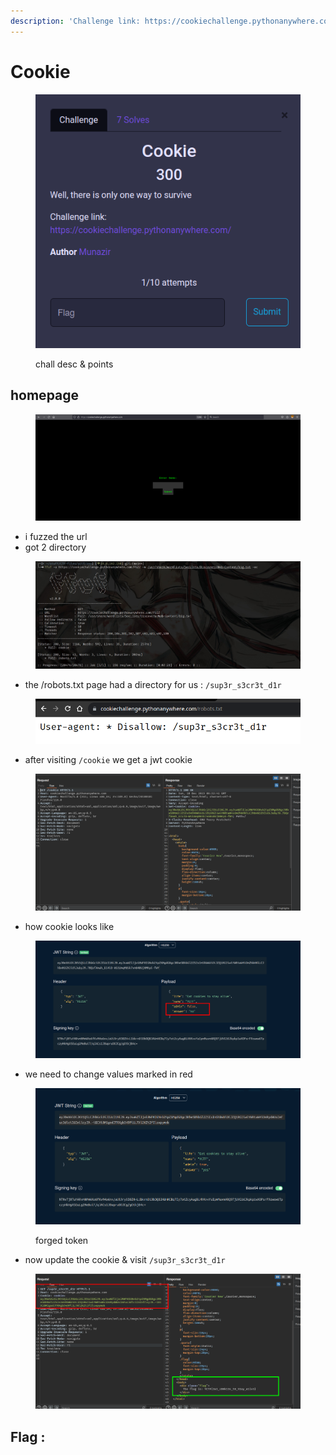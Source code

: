 ```yaml
---
description: 'Challenge link: https://cookiechallenge.pythonanywhere.com/'
---
```


# Cookie

<figure><img src="../../../../.gitbook/assets/image (37).png" alt=""><figcaption><p>chall desc &#x26; points</p></figcaption></figure>



## homepage

<figure><img src="../../../../.gitbook/assets/image (36).png" alt=""><figcaption></figcaption></figure>

* i fuzzed the url&#x20;
* got 2 directory

<figure><img src="../../../../.gitbook/assets/image (39).png" alt=""><figcaption></figcaption></figure>

* the /robots.txt page had a directory for us : `/sup3r_s3cr3t_d1r`

<figure><img src="../../../../.gitbook/assets/image (46).png" alt=""><figcaption></figcaption></figure>

* after visiting `/cookie` we get a jwt cookie

<figure><img src="../../../../.gitbook/assets/image (40).png" alt=""><figcaption></figcaption></figure>

* how cookie looks like&#x20;

<figure><img src="../../../../.gitbook/assets/image (43).png" alt=""><figcaption></figcaption></figure>

* we need to change values marked in red&#x20;

<figure><img src="../../../../.gitbook/assets/image (44).png" alt=""><figcaption><p>forged token</p></figcaption></figure>



* now update the cookie & visit `/sup3r_s3cr3t_d1r`

<figure><img src="../../../../.gitbook/assets/image (48).png" alt=""><figcaption></figcaption></figure>



## Flag :&#x20;
